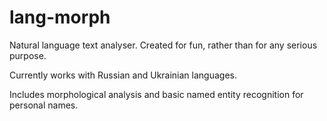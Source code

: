 # lang-morph

Natural language text analyser. 
Created for fun, rather than for any serious purpose.

Currently works with Russian and Ukrainian languages.

Includes morphological analysis and basic named entity recognition for personal names.

